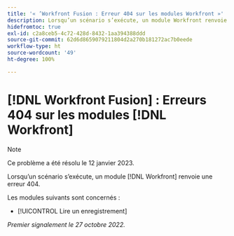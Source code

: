 ```yaml
---
title: '« ’Workfront Fusion : Erreur 404 sur les modules Workfront »'
description: Lorsqu’un scénario s’exécute, un module Workfront renvoie une erreur 404.
hidefromtoc: true
exl-id: c2a8ceb5-4c72-428d-8432-1aa394388ddd
source-git-commit: 62d6d8659079211804d2a270b181272ac7b0eede
workflow-type: ht
source-wordcount: '49'
ht-degree: 100%

---
```


# [!DNL Workfront Fusion] : Erreurs 404 sur les modules [!DNL Workfront]

>[!NOTE]
>
>Ce problème a été résolu le 12 janvier 2023.

Lorsqu’un scénario s’exécute, un module [!DNL Workfront] renvoie une erreur 404.

Les modules suivants sont concernés :

* [!UICONTROL Lire un enregistrement]

_Premier signalement le 27 octobre 2022._

